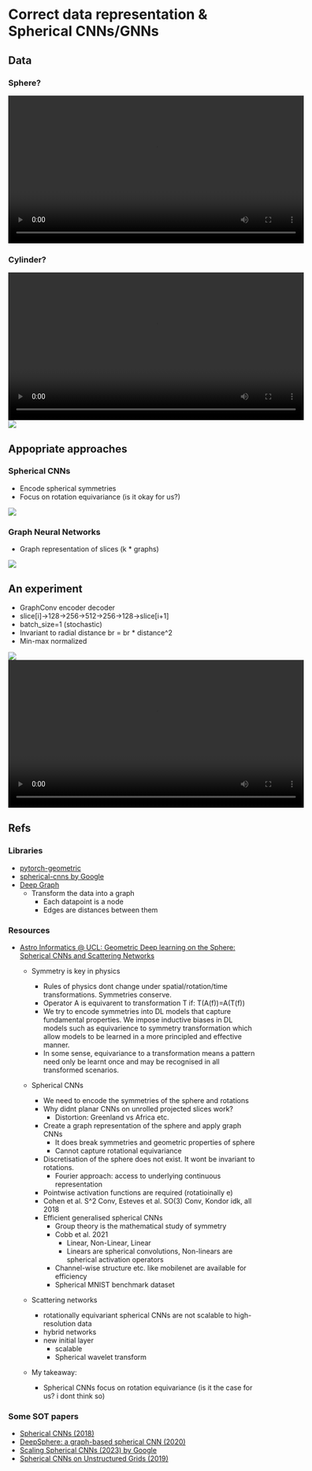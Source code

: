 # Correct data representation & Spherical CNNs/GNNs

## Data
### Sphere?
<video controls width="600">
<source src="resources/week_9/spherical_data.mp4" type="video/mp4">
Your browser does not support the video tag.
</video>


### Cylinder?
<video controls width="600">
<source src="resources/week_9/cylindrical_data.mp4" type="video/mp4">
Your browser does not support the video tag.
</video>
<img src="resources/week_9/pete_plot.png">

## Appopriate approaches
### Spherical CNNs
- Encode spherical symmetries
- Focus on rotation equivariance (is it okay for us?)

<img src="resources/week_9/mnist.png">

### Graph Neural Networks
- Graph representation of slices (k * graphs)

<img src="resources/week_9/graph_rep.png">

## An experiment
- GraphConv encoder decoder
- slice[i]->128->256->512->256->128->slice[i+1]
- batch_size=1 (stochastic)
- Invariant to radial distance br = br * distance^2
- Min-max normalized


<img src="resources/week_9/loss.png">

<video controls width="600">
<source src="resources/week_9/br_gnn.mp4" type="video/mp4">
Your browser does not support the video tag.
</video>

## Refs

### Libraries

- <a href="https://github.com/pyg-team/pytorch_geometric">pytorch-geometric</a>
- <a href="https://github.com/google-research/spherical-cnn">spherical-cnns by Google</a>
- <a href="https://www.dgl.ai">Deep Graph</a>
    - Transform the data into a graph
        - Each datapoint is a node
        - Edges are distances between them

### Resources

- <a href="https://www.youtube.com/watch?v=wGqz_qbwxZY">Astro Informatics @ UCL: Geometric Deep learning on the Sphere: Spherical CNNs and Scattering Networks</a>
    - Symmetry is key in physics
        - Rules of physics dont change under spatial/rotation/time transformations. Symmetries conserve.
        - Operator A is equivarent to transformation T if: T(A(f))=A(T(f))
        - We try to encode symmetries into DL models that capture fundamental properties. We impose inductive biases in DL models such as equivarience to symmetry transformation which allow models to be learned in a more principled and effective manner.
        - In some sense, equivariance to a transformation means a pattern need only be learnt once and may be recognised in all transformed scenarios.
    - Spherical CNNs
        - We need to encode the symmetries of the sphere and rotations
        - Why didnt planar CNNs on unrolled projected slices work?
            - Distortion: Greenland vs Africa etc.
        - Create a graph representation of the sphere and apply graph CNNs
            - It does break symmetries and geometric properties of sphere
            - Cannot capture rotational equivariance
        - Discretisation of the sphere does not exist. It wont be invariant to rotations.
            - Fourier approach: access to underlying continuous representation
        - Pointwise activation functions are required (rotatioinally e)
        - Cohen et al. S^2 Conv, Esteves et al. SO(3) Conv, Kondor idk, all 2018
        - Efficient generalised spherical CNNs
            - Group theory is the mathematical study of symmetry
            - Cobb et al. 2021
                - Linear, Non-Linear, Linear
                - Linears are spherical convolutions, Non-linears are spherical activation operators
            - Channel-wise structure etc. like mobilenet are available for efficiency
            - Spherical MNIST benchmark dataset
    - Scattering networks
        - rotationally equivariant spherical CNNs are not scalable to high-resolution data
        - hybrid networks
        - new initial layer
            - scalable
            - Spherical wavelet transform

    - My takeaway:
        - Spherical CNNs focus on rotation equivariance (is it the case for us? i dont think so)



### Some SOT papers

- <a href="https://arxiv.org/abs/1801.10130">Spherical CNNs (2018)</a>
- <a href="https://arxiv.org/abs/2012.15000">DeepSphere: a graph-based spherical CNN (2020)</a>
- <a href="https://arxiv.org/abs/2306.05420">Scaling Spherical CNNs (2023) by Google</a>
- <a href="https://arxiv.org/abs/1901.02039">Spherical CNNs on Unstructured Grids (2019)</a>